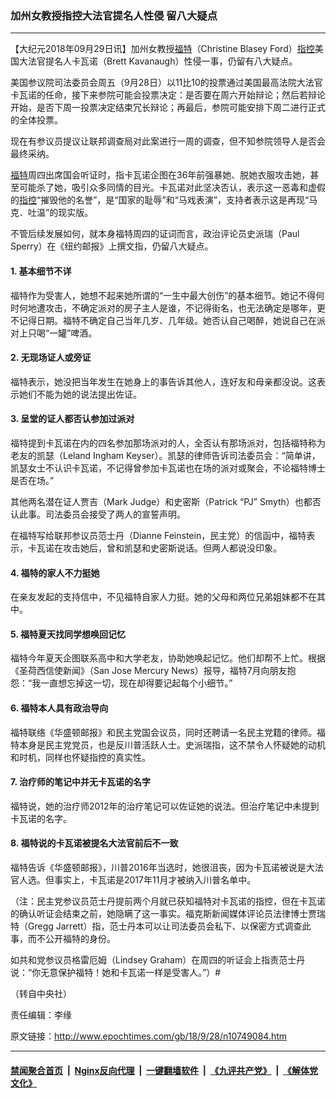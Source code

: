 ### 加州女教授指控大法官提名人性侵 留八大疑点
------------------------

<p>【大纪元2018年09月29日讯】加州女教授<a href="http://www.epochtimes.com/gb/tag/%E7%A6%8F%E7%89%B9.html">福特</a>（Christine Blasey Ford）<a href="http://www.epochtimes.com/gb/tag/%E6%8C%87%E6%8E%A7.html">指控</a>美国大法官提名人卡瓦诺（Brett Kavanaugh）性侵一事，仍留有八大疑点。</p>
<p>美国参议院司法委员会周五（9月28日）以11比10的投票通过美国最高法院大法官卡瓦诺的任命，接下来参院可能会投票决定：是否要在周六开始辩论；然后若辩论开始，是否下周一投票决定结束冗长辩论；再最后，参院可能安排下周二进行正式的全体投票。</p>
<p>现在有参议员提议让联邦调查局对此案进行一周的调查，但不知参院领导人是否会最终采纳。</p>
<p><a href="http://www.epochtimes.com/gb/tag/%E7%A6%8F%E7%89%B9.html">福特</a>周四出席国会听证时，指卡瓦诺企图在36年前强暴她、脱她衣服攻击她，甚至可能杀了她，吸引众多同情的目光。卡瓦诺对此坚决否认，表示这一恶毒和虚假的<a href="http://www.epochtimes.com/gb/tag/%E6%8C%87%E6%8E%A7.html">指控</a>“摧毁他的名誉”，是“国家的耻辱”和“马戏表演”，支持者表示这是再现“马克．吐温”的现实版。</p>
<p>不管后续发展如何，就本身福特周四的证词而言，政治评论员史派瑞（Paul Sperry）在《纽约邮报》上撰文指，仍留八大疑点。</p>
<h4>1. 基本细节不详</h4>
<p>福特作为受害人，她想不起来她所谓的“一生中最大创伤”的基本细节。她记不得何时何地遭攻击，不确定派对的房子主人是谁，不记得街名，也无法确定是哪年，更不记得日期。福特不确定自己当年几岁、几年级。她否认自己喝醉，她说自己在派对上只喝“一罐”啤酒。</p>
<h4>2. 无现场证人或旁证</h4>
<p>福特表示，她没把当年发生在她身上的事告诉其他人，连好友和母亲都没说。这表示她们不能为她的说法提出佐证。</p>
<h4>3. 呈堂的证人都否认参加过派对</h4>
<p>福特提到卡瓦诺在内的四名参加那场派对的人，全否认有那场派对，包括福特称为老友的凯瑟（Leland Ingham Keyser）。凯瑟的律师告诉司法委员会：“简单讲，凯瑟女士不认识卡瓦诺，不记得曾参加卡瓦诺也在场的派对或聚会，不论福特博士是否在场。”</p>
<p>其他两名潜在证人贾吉（Mark Judge）和史密斯（Patrick <span class="st">“PJ” </span>Smyth）也都否认此事。司法委员会接受了两人的宣誓声明。</p>
<p>在福特写给联邦参议员范士丹（Dianne Feinstein，民主党）的信函中，福特表示，卡瓦诺在攻击她后，曾和凯瑟和史密斯说话。但两人都说没印象。</p>
<h4>4. 福特的家人不力挺她</h4>
<p>在亲友发起的支持信中，不见福特自家人力挺。她的父母和两位兄弟姐妹都不在其中。</p>
<h4>5. 福特夏天找同学想唤回记忆</h4>
<p>福特今年夏天企图联系高中和大学老友，协助她唤起记忆。他们却帮不上忙。根据《圣荷西信使新闻》（San Jose Mercury News）报导，福特7月向朋友抱怨：“我一直想忘掉这一切，现在却得要记起每个小细节。”</p>
<h4>6. 福特本人具有政治导向</h4>
<p>福特联络《华盛顿邮报》和民主党国会议员，同时还聘请一名民主党籍的律师。福特本身是民主党党员，也是反川普活跃人士。史派瑞指，这不禁令人怀疑她的动机和时机，同样也怀疑指控的真实性。</p>
<h4>7. 治疗师的笔记中并无卡瓦诺的名字</h4>
<p>福特说，她的治疗师2012年的治疗笔记可以佐证她的说法。但治疗笔记中未提到卡瓦诺的名字。</p>
<h4>8. 福特说的卡瓦诺被提名大法官前后不一致</h4>
<p>福特告诉《华盛顿邮报》，川普2016年当选时，她很沮丧，因为卡瓦诺被说是大法官人选。但事实上，卡瓦诺是2017年11月才被纳入川普名单中。</p>
<p>（注：民主党参议员范士丹提前两个月就已获知福特对卡瓦诺的指控，但在卡瓦诺的确认听证会结束之前，她隐瞒了这一事实。福克斯新闻媒体评论员法律博士贾瑞特（Gregg Jarrett）指，范士丹本可以让司法委员会私下、以保密方式调查此事，而不公开福特的身份。</p>
<p>如共和党参议员格雷厄姆（Lindsey Graham）在周四的听证会上指责范士丹说：“你无意保护福特！她和卡瓦诺一样是受害人。”）#</p>
<p>（转自中央社）</p>
<p>责任编辑：李缘</p>

原文链接：http://www.epochtimes.com/gb/18/9/28/n10749084.htm


------------------------
#### [禁闻聚合首页](https://github.com/gfw-breaker/banned-news/blob/master/README.md) &nbsp;|&nbsp; [Nginx反向代理](https://github.com/gfw-breaker/open-proxy/blob/master/README.md) &nbsp;|&nbsp; [一键翻墙软件](https://github.com/gfw-breaker/nogfw/blob/master/README.md) &nbsp;|&nbsp; [《九评共产党》](https://github.com/gfw-breaker/9ping.md/blob/master/README.md#九评之一评共产党是什么) &nbsp;|&nbsp; [《解体党文化》](https://github.com/gfw-breaker/jtdwh.md/blob/master/README.md#绪论)